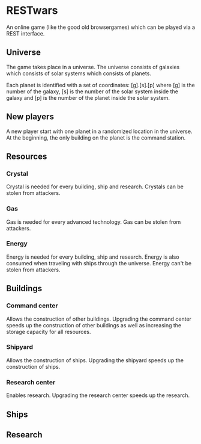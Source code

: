 # RESTwars
An online game (like the good old browsergames) which can be played via a REST interface.

## Universe
The game takes place in a universe. The universe consists of galaxies which consists of solar systems which consists of planets.

Each planet is identified with a set of coordinates: [g].[s].[p] where [g] is the number of the galaxy, [s] is the number of the solar system inside the galaxy and [p] is the number of the planet inside the solar system.

## New players 
A new player start with one planet in a randomized location in the universe. At the beginning, the only building on the planet is the command station.

## Resources
### Crystal
Crystal is needed for every building, ship and research. Crystals can be stolen from attackers.

### Gas
Gas is needed for every advanced technology. Gas can be stolen from attackers.

### Energy
Energy is needed for every building, ship and research. Energy is also consumed when traveling with ships through the universe. Energy can't be stolen from attackers.

## Buildings
### Command center
Allows the construction of other buildings. Upgrading the command center speeds up the construction of other buildings as well as increasing the storage capacity for all resources.

### Shipyard
Allows the construction of ships. Upgrading the shipyard speeds up the construction of ships.

### Research center
Enables research. Upgrading the research center speeds up the research.

## Ships

## Research
